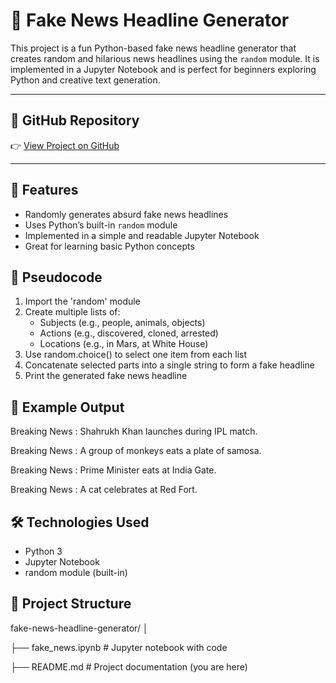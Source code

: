 # 📰 Fake News Headline Generator

This project is a fun Python-based fake news headline generator that creates random and hilarious news headlines using the `random` module. It is implemented in a Jupyter Notebook and is perfect for beginners exploring Python and creative text generation.

---

## 🔗 GitHub Repository

👉 [View Project on GitHub](https://github.com/Mohammad-Islam2004/fake-news-headline-generator)

---

## 🧠 Features

- Randomly generates absurd fake news headlines
- Uses Python’s built-in `random` module
- Implemented in a simple and readable Jupyter Notebook
- Great for learning basic Python concepts

## 🤖 Pseudocode

1. Import the 'random' module
2. Create multiple lists of:
   - Subjects (e.g., people, animals, objects)
   - Actions (e.g., discovered, cloned, arrested)
   - Locations (e.g., in Mars, at White House)
3. Use random.choice() to select one item from each list
4. Concatenate selected parts into a single string to form a fake headline
5. Print the generated fake news headline

## 📓 Example Output

Breaking News : Shahrukh Khan launches during IPL match.

Breaking News : A group of monkeys eats a plate of samosa.

Breaking News : Prime Minister  eats at India Gate.

Breaking News : A cat celebrates at Red Fort.


## 🛠️ Technologies Used

- Python 3
- Jupyter Notebook
- random module (built-in)


## 📁 Project Structure

fake-news-headline-generator/
│

├── fake_news.ipynb # Jupyter notebook with code

├── README.md # Project documentation (you are here)

